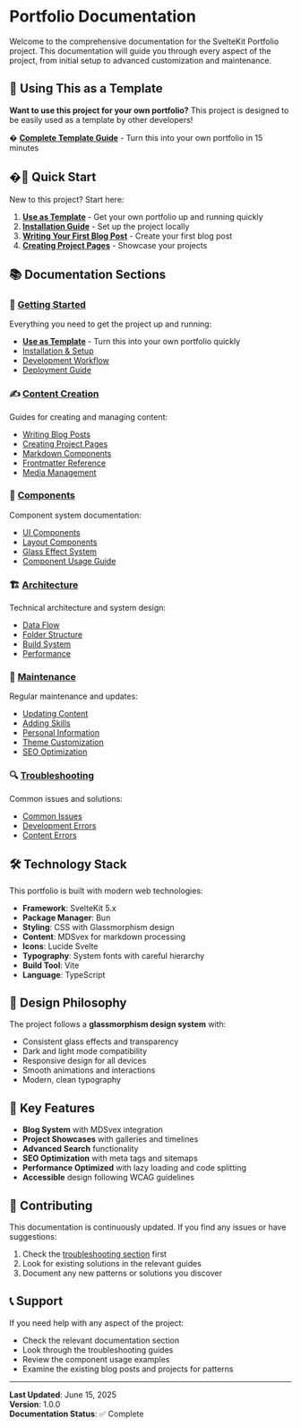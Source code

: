 # Portfolio Documentation

Welcome to the comprehensive documentation for the SvelteKit Portfolio project. This documentation will guide you through every aspect of the project, from initial setup to advanced customization and maintenance.

## 🎯 Using This as a Template

**Want to use this project for your own portfolio?** This project is designed to be easily used as a template by other developers!

� **[Complete Template Guide](getting-started/using-as-template.md)** - Turn this into your own portfolio in 15 minutes

## �🚀 Quick Start

New to this project? Start here:

1. **[Use as Template](getting-started/using-as-template.md)** - Get your own portfolio up and running quickly
2. **[Installation Guide](getting-started/installation.md)** - Set up the project locally
3. **[Writing Your First Blog Post](content-creation/writing-blogs.md)** - Create your first blog post
4. **[Creating Project Pages](content-creation/creating-projects.md)** - Showcase your projects

## 📚 Documentation Sections

### 🎯 [Getting Started](getting-started/README.md)

Everything you need to get the project up and running:

- **[Use as Template](getting-started/using-as-template.md)** - Turn this into your own portfolio quickly
- [Installation & Setup](getting-started/installation.md)
- [Development Workflow](getting-started/development.md)
- [Deployment Guide](getting-started/deployment.md)

### ✍️ [Content Creation](content-creation/README.md)

Guides for creating and managing content:

- [Writing Blog Posts](content-creation/writing-blogs.md)
- [Creating Project Pages](content-creation/creating-projects.md)
- [Markdown Components](content-creation/markdown-components.md)
- [Frontmatter Reference](content-creation/frontmatter-reference.md)
- [Media Management](content-creation/media-management.md)

### 🧩 [Components](components/README.md)

Component system documentation:

- [UI Components](components/ui-components.md)
- [Layout Components](components/layout-components.md)
- [Glass Effect System](components/glass-effect-system.md)
- [Component Usage Guide](components/component-usage-guide.md)

### 🏗️ [Architecture](architecture/README.md)

Technical architecture and system design:

- [Data Flow](architecture/data-flow.md)
- [Folder Structure](architecture/folder-structure.md)
- [Build System](architecture/build-system.md)
- [Performance](architecture/performance.md)

### 🔧 [Maintenance](maintenance/README.md)

Regular maintenance and updates:

- [Updating Content](maintenance/updating-content.md)
- [Adding Skills](maintenance/adding-skills.md)
- [Personal Information](maintenance/personal-info.md)
- [Theme Customization](maintenance/theme-customization.md)
- [SEO Optimization](maintenance/seo-optimization.md)

### 🔍 [Troubleshooting](troubleshooting/README.md)

Common issues and solutions:

- [Common Issues](troubleshooting/common-issues.md)
- [Development Errors](troubleshooting/development-errors.md)
- [Content Errors](troubleshooting/content-errors.md)

## 🛠️ Technology Stack

This portfolio is built with modern web technologies:

- **Framework**: SvelteKit 5.x
- **Package Manager**: Bun
- **Styling**: CSS with Glassmorphism design
- **Content**: MDSvex for markdown processing
- **Icons**: Lucide Svelte
- **Typography**: System fonts with careful hierarchy
- **Build Tool**: Vite
- **Language**: TypeScript

## 🎨 Design Philosophy

The project follows a **glassmorphism design system** with:

- Consistent glass effects and transparency
- Dark and light mode compatibility
- Responsive design for all devices
- Smooth animations and interactions
- Modern, clean typography

## 📖 Key Features

- **Blog System** with MDSvex integration
- **Project Showcases** with galleries and timelines
- **Advanced Search** functionality
- **SEO Optimization** with meta tags and sitemaps
- **Performance Optimized** with lazy loading and code splitting
- **Accessible** design following WCAG guidelines

## 🤝 Contributing

This documentation is continuously updated. If you find any issues or have suggestions:

1. Check the [troubleshooting section](troubleshooting/README.md) first
2. Look for existing solutions in the relevant guides
3. Document any new patterns or solutions you discover

## 📞 Support

If you need help with any aspect of the project:

- Check the relevant documentation section
- Look through the troubleshooting guides
- Review the component usage examples
- Examine the existing blog posts and projects for patterns

---

**Last Updated**: June 15, 2025  
**Version**: 1.0.0  
**Documentation Status**: ✅ Complete
